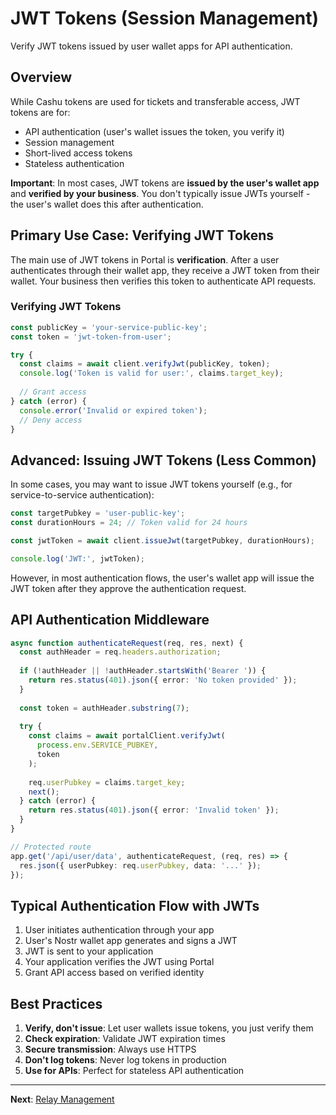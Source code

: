 # JWT Tokens (Session Management)

Verify JWT tokens issued by user wallet apps for API authentication.

## Overview

While Cashu tokens are used for tickets and transferable access, JWT tokens are for:
- API authentication (user's wallet issues the token, you verify it)
- Session management
- Short-lived access tokens
- Stateless authentication

**Important**: In most cases, JWT tokens are **issued by the user's wallet app** and **verified by your business**. You don't typically issue JWTs yourself - the user's wallet does this after authentication.

## Primary Use Case: Verifying JWT Tokens

The main use of JWT tokens in Portal is **verification**. After a user authenticates through their wallet app, they receive a JWT token from their wallet. Your business then verifies this token to authenticate API requests.

### Verifying JWT Tokens

```typescript
const publicKey = 'your-service-public-key';
const token = 'jwt-token-from-user';

try {
  const claims = await client.verifyJwt(publicKey, token);
  console.log('Token is valid for user:', claims.target_key);
  
  // Grant access
} catch (error) {
  console.error('Invalid or expired token');
  // Deny access
}
```

## Advanced: Issuing JWT Tokens (Less Common)

In some cases, you may want to issue JWT tokens yourself (e.g., for service-to-service authentication):

```typescript
const targetPubkey = 'user-public-key';
const durationHours = 24; // Token valid for 24 hours

const jwtToken = await client.issueJwt(targetPubkey, durationHours);

console.log('JWT:', jwtToken);
```

However, in most authentication flows, the user's wallet app will issue the JWT token after they approve the authentication request.

## API Authentication Middleware

```typescript
async function authenticateRequest(req, res, next) {
  const authHeader = req.headers.authorization;
  
  if (!authHeader || !authHeader.startsWith('Bearer ')) {
    return res.status(401).json({ error: 'No token provided' });
  }
  
  const token = authHeader.substring(7);
  
  try {
    const claims = await portalClient.verifyJwt(
      process.env.SERVICE_PUBKEY,
      token
    );
    
    req.userPubkey = claims.target_key;
    next();
  } catch (error) {
    return res.status(401).json({ error: 'Invalid token' });
  }
}

// Protected route
app.get('/api/user/data', authenticateRequest, (req, res) => {
  res.json({ userPubkey: req.userPubkey, data: '...' });
});
```

## Typical Authentication Flow with JWTs

1. User initiates authentication through your app
2. User's Nostr wallet app generates and signs a JWT
3. JWT is sent to your application
4. Your application verifies the JWT using Portal
5. Grant API access based on verified identity

## Best Practices

1. **Verify, don't issue**: Let user wallets issue tokens, you just verify them
2. **Check expiration**: Validate JWT expiration times
3. **Secure transmission**: Always use HTTPS
4. **Don't log tokens**: Never log tokens in production
5. **Use for APIs**: Perfect for stateless API authentication

---

**Next**: [Relay Management](relays.md)

